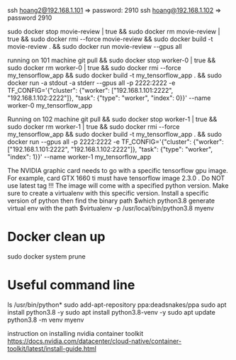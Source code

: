 ssh hoang2@192.168.1.101 => password: 2910
ssh hoang@192.168.1.102  => password 2910

sudo docker stop movie-review | true && sudo docker rm movie-review | true && sudo docker rmi --force movie-review && sudo docker build -t movie-review . && sudo docker run movie-review --gpus all

running on 101 machine
git pull && sudo docker stop worker-0 | true && sudo docker rm worker-0 | true && sudo docker rmi --force my_tensorflow_app && sudo docker build -t my_tensorflow_app . && sudo docker run -a stdout -a stderr --gpus all -p 2222:2222 -e TF_CONFIG='{"cluster": {"worker": ["192.168.1.101:2222", "192.168.1.102:2222"]}, "task": {"type": "worker", "index": 0}}' --name worker-0  my_tensorflow_app


Running on 102 machine
git pull && sudo docker stop worker-1 | true && sudo docker rm worker-1 | true && sudo docker rmi --force my_tensorflow_app && sudo docker build -t my_tensorflow_app . && sudo docker run --gpus all -p 2222:2222 -e TF_CONFIG='{"cluster": {"worker": ["192.168.1.101:2222", "192.168.1.102:2222"]}, "task": {"type": "worker", "index": 1}}' --name worker-1  my_tensorflow_app


The NVIDIA graphic card needs to go with a specific tensorflow gpu image. For example,
card GTX 1660 ti must have tensorflow image 2.3.0 . Do NOT use latest tag !!!
The image will come with a specified python version. Make sure to create a virtualenv with this 
specific version. Install a specific version of python
then find the binary path
$which python3.8
generate virtual env with the path
$virtualenv -p /usr/local/bin/python3.8 myenv

# Docker clean up
sudo docker system prune

# Useful command line
ls /usr/bin/python*
sudo add-apt-repository ppa:deadsnakes/ppa
sudo apt install python3.8 -y
sudo apt install python3.8-venv -y
sudo apt update
python3.8 -m venv myenv

instruction on installing nvidia container toolkit 
https://docs.nvidia.com/datacenter/cloud-native/container-toolkit/latest/install-guide.html